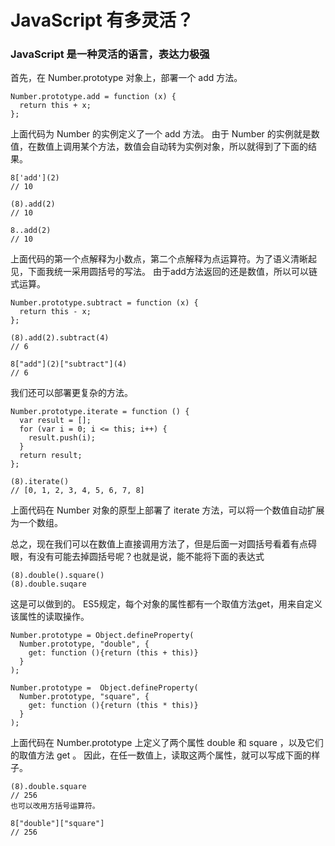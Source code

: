 # JavaScript 有多灵活？

### JavaScript 是一种灵活的语言，表达力极强

首先，在 Number.prototype 对象上，部署一个 add 方法。
```
Number.prototype.add = function (x) {
  return this + x;
};
```
上面代码为 Number 的实例定义了一个 add 方法。
由于 Number 的实例就是数值，在数值上调用某个方法，数值会自动转为实例对象，所以就得到了下面的结果。
```
8['add'](2)
// 10

(8).add(2)
// 10

8..add(2)
// 10
```
上面代码的第一个点解释为小数点，第二个点解释为点运算符。为了语义清晰起见，下面我统一采用圆括号的写法。
由于add方法返回的还是数值，所以可以链式运算。
```
Number.prototype.subtract = function (x) {
  return this - x;
};
```
```
(8).add(2).subtract(4)
// 6

8["add"](2)["subtract"](4)
// 6
```
我们还可以部署更复杂的方法。
```
Number.prototype.iterate = function () {
  var result = [];
  for (var i = 0; i <= this; i++) {
    result.push(i);
  }
  return result;
};

(8).iterate()
// [0, 1, 2, 3, 4, 5, 6, 7, 8]
```
上面代码在 Number 对象的原型上部署了 iterate 方法，可以将一个数值自动扩展为一个数组。

总之，现在我们可以在数值上直接调用方法了，但是后面一对圆括号看着有点碍眼，有没有可能去掉圆括号呢？也就是说，能不能将下面的表达式
```
(8).double().square()
(8).double.suqare
```
这是可以做到的。
ES5规定，每个对象的属性都有一个取值方法get，用来自定义该属性的读取操作。
```
Number.prototype = Object.defineProperty(
  Number.prototype, "double", {
    get: function (){return (this + this)} 
  }
);

Number.prototype =  Object.defineProperty(
  Number.prototype, "square", {
    get: function (){return (this * this)} 
  }
);
```
上面代码在 Number.prototype 上定义了两个属性 double 和 square ，以及它们的取值方法 get 。
因此，在任一数值上，读取这两个属性，就可以写成下面的样子。
```
(8).double.square
// 256
也可以改用方括号运算符。

8["double"]["square"]
// 256
```